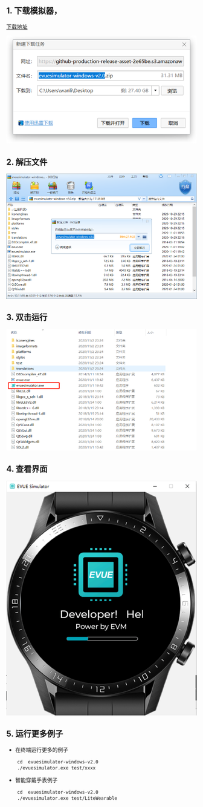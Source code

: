 ## 1. 下载模拟器，

[下载地址](https://github.com/scriptiot/evm/releases/download/v2.0/evuesimulator-windows-v2.0.zip)

![pciture](./image/20201102232256.png)

## 2. 解压文件

![pciture](./image/20201102232404.png)

## 3. 双击运行

![pciture](./image/20201102232905.png)

## 4. 查看界面

![](./image/evue-litewearable-1.png)

## 5. 运行更多例子

+ 在终端运行更多的例子

```shell
    cd  evuesimulator-windows-v2.0
    ./evuesimulator.exe test/xxxx
```

+ 智能穿戴手表例子

```shell
    cd  evuesimulator-windows-v2.0
    ./evuesimulator.exe test/LiteWearable
```
